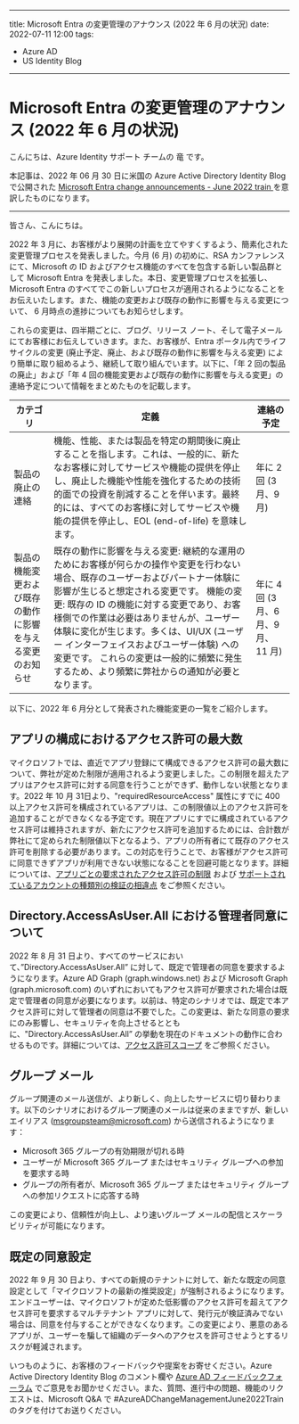 
---
title:  Microsoft Entra の変更管理のアナウンス (2022 年 6 月の状況)
date: 2022-07-11 12:00
tags:
  - Azure AD
  - US Identity Blog
---

#  Microsoft Entra の変更管理のアナウンス (2022 年 6 月の状況)
こんにちは、Azure Identity サポート チームの 竜 です。

本記事は、2022 年 06 月 30 日に米国の Azure Active Directory Identity Blog で公開された [Microsoft Entra change announcements - June 2022 train
](https://techcommunity.microsoft.com/t5/microsoft-entra-azure-ad-blog/microsoft-entra-change-announcements-june-2022-train/ba-p/2967455) を意訳したものになります。

----

皆さん、こんにちは。

2022 年 3 月に、お客様がより展開の計画を立てやすくするよう、簡素化された変更管理プロセスを発表しました。今月 (6 月) の初めに、RSA カンファレンスにて、Microsoft の ID およびアクセス機能のすべてを包含する新しい製品群として Microsoft Entra を発表しました。本日、変更管理プロセスを拡張し、Microsoft Entra のすべてでこの新しいプロセスが適用されるようになることをお伝えいたします。また、機能の変更および既存の動作に影響を与える変更について、 6 月時点の進捗についてもお知らせします。

これらの変更は、四半期ごとに、ブログ、リリース ノート、そして電子メールにてお客様にお伝えしていきます。また、お客様が、Entra ポータル内でライフ サイクルの変更 (廃止予定、廃止、および既存の動作に影響を与える変更) により簡単に取り組めるよう、継続して取り組んでいます。以下に、「年 2 回の製品の廃止」および「年 4 回の機能変更および既存の動作に影響を与える変更」の連絡予定について情報をまとめたものを記載します。



|     __カテゴリ__                                                      |     __定義__                                                                                                                                                                                                                                                                                                                                                                                                                                                                              |     __連絡の予定__                              |
|-------------------------------------------------------------------|----------------------------------------------------------------------------------------------------------------------------------------------------------------------------------------------------------------------------------------------------------------------------------------------------------------------------------------------------------------------------------------------------------------------------------------------------------------------------------|-------------------------------------------------|
|     製品の廃止の連絡                                              |     機能、性能、または製品を特定の期間後に廃止することを指します。これは、一般的に、新たなお客様に対してサービスや機能の提供を停止し、廃止した機能や性能を強化するための技術的面での投資を削減することを伴います。最終的には、すべてのお客様に対してサービスや機能の提供を停止し、EOL (end-of-life) を意味します。                                                                                                                                                                    |     年に 2 回 (3 月、9 月)                  |
|     製品の機能変更および既存の動作に影響を与える変更のお知らせ    |     既存の動作に影響を与える変更:   継続的な運用のためにお客様が何らかの操作や変更を行わない場合、既存のユーザーおよびパートナー体験に影響が生じると想定される変更です。           機能の変更:   既存の ID の機能に対する変更であり、お客様側での作業は必要はありませんが、ユーザー体験に変化が生じます。多くは、UI/UX (ユーザー インターフェイスおよびユーザー体験) への変更です。           これらの変更は一般的に頻繁に発生するため、より頻繁に弊社からの通知が必要となります。    |     年に 4 回 (3 月、6 月、9 月、11 月)     |  

以下に、2022 年 6 月分として発表された機能変更の一覧をご紹介します。  


## アプリの構成におけるアクセス許可の最大数
マイクロソフトでは、直近でアプリ登録にて構成できるアクセス許可の最大数について、弊社が定めた制限が適用されるよう変更しました。この制限を超えたアプリはアクセス許可に対する同意を行うことができず、動作しない状態となります。2022 年 10 月 31日より、"requiredResourceAccess" 属性にすでに 400 以上アクセス許可を構成されているアプリは、この制限値以上のアクセス許可を追加することができなくなる予定です。現在アプリにすでに構成されているアクセス許可は維持されますが、新たにアクセス許可を追加するためには、合計数が弊社にて定められた制限値以下となるよう、アプリの所有者にて既存のアクセス許可を削除する必要があります。この対応を行うことで、お客様がアクセス許可に同意できずアプリが利用できない状態になることを回避可能となります。詳細については、[アプリごとの要求されたアクセス許可の制限](https://docs.microsoft.com/ja-jp/graph/permissions-reference#limits-on-requested-permissions-per-app) および [サポートされているアカウントの種類別の検証の相違点](https://docs.microsoft.com/ja-jp/azure/active-directory/develop/supported-accounts-validation) をご参照ください。   


## Directory.AccessAsUser.All における管理者同意について
2022 年 8 月 31 日より、すべてのサービスにおいて、”Directory.AccessAsUser.All” に対して、既定で管理者の同意を要求するようになります。Azure AD Graph (graph.windows.net) および Microsoft Graph (graph.microsoft.com) のいずれにおいてもアクセス許可が要求された場合は既定で管理者の同意が必要になります。以前は、特定のシナリオでは、既定で本アクセス許可に対して管理者の同意は不要でした。この変更は、新たな同意の要求にのみ影響し、セキュリティを向上させるとともに、"Directory.AccessAsUser.All” の挙動を現在のドキュメントの動作に合わせるものです。詳細については、[アクセス許可スコープ](https://docs.microsoft.com/ja-jp/previous-versions/azure/ad/graph/howto/azure-ad-graph-api-permission-scopes#%E3%82%A2%E3%82%AF%E3%82%BB%E3%82%B9%E8%A8%B1%E5%8F%AF%E3%82%B9%E3%82%B3%E3%83%BC%E3%83%97%E3%81%AE%E3%82%B7%E3%83%8A%E3%83%AA%E3%82%AA-) をご参照ください。  


## グループ メール
グループ関連のメール送信が、より新しく、向上したサービスに切り替わります。以下のシナリオにおけるグループ関連のメールは従来のままですが、新しいエイリアス (msgroupsteam@microsoft.com) から送信されるようになります：
- Microsoft 365 グループの有効期限が切れる時
- ユーザーが Microsoft 365 グループ またはセキュリティ グループへの参加を要求する時
- グループの所有者が、Microsoft 365 グループ またはセキュリティ グループへの参加リクエストに応答する時

この変更により、信頼性が向上し、より速いグループ メールの配信とスケーラビリティが可能になります。  


## 既定の同意設定
2022 年 9 月 30 日より、すべての新規のテナントに対して、新たな既定の同意設定として「マイクロソフトの最新の推奨設定」が強制されるようになります。エンドユーザーは、マイクロソフトが定めた低影響のアクセス許可を超えてアクセス許可を要求するマルチテナント アプリに対して、発行元が検証済みでない場合は、同意を付与することができなくなります。この変更により、悪意のあるアプリが、ユーザーを騙して組織のデータへのアクセスを許可させようとするリスクが軽減されます。


いつものように、お客様のフィードバックや提案をお寄せください。Azure Active Directory Identity Blog のコメント欄や [Azure AD フィードバックフォーラム](https://feedback.azure.com/d365community/forum/22920db1-ad25-ec11-b6e6-000d3a4f0789) でご意見をお聞かせください。また、質問、進行中の問題、機能のリクエストは、Microsoft Q&A で #AzureADChangeManagementJune2022Train のタグを付けてお送りください。


